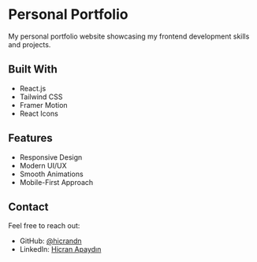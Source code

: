 # Personal Portfolio

My personal portfolio website showcasing my frontend development skills and projects.

## Built With
- React.js
- Tailwind CSS
- Framer Motion
- React Icons

## Features
- Responsive Design
- Modern UI/UX
- Smooth Animations
- Mobile-First Approach

## Contact
Feel free to reach out:
- GitHub: [@hicrandn](https://github.com/hicrandn)
- LinkedIn: [Hicran Apaydın](https://www.linkedin.com/in/hicran-apaydin/)